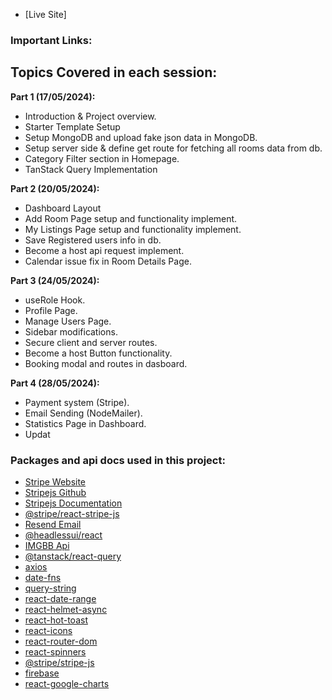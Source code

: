 - [Live Site]

### Important Links:

## Topics Covered in each session:

**Part 1 (17/05/2024):**
- Introduction & Project overview.
- Starter Template Setup
- Setup MongoDB and upload fake json data in MongoDB.
- Setup server side & define get route for fetching all rooms data from db.
- Category Filter section in Homepage.
- TanStack Query Implementation

**Part 2 (20/05/2024):**
- Dashboard Layout
- Add Room Page setup and functionality implement.
- My Listings Page setup and functionality implement.
- Save Registered users info in db.
- Become a host api request implement.
- Calendar issue fix in Room Details Page.

**Part 3 (24/05/2024):**
- useRole Hook.
- Profile Page.
- Manage Users Page.
- Sidebar modifications.
- Secure client and server routes.
- Become a host Button functionality.
- Booking modal and routes in dasboard.

**Part 4 (28/05/2024):**
- Payment system (Stripe).
- Email Sending (NodeMailer).
- Statistics Page in Dashboard.
- Updat

### Packages and api docs used in this project:

- [Stripe Website](https://stripe.com/)
- [Stripejs Github](https://github.com/stripe/react-stripe-js)
- [Stripejs Documentation](https://docs.stripe.com/payments/quickstart)
- [@stripe/react-stripe-js](https://www.npmjs.com/package/@stripe/react-stripe-js)
- [Resend Email](https://resend.com/home)
- [@headlessui/react](https://www.npmjs.com/package/@headlessui/react)
- [IMGBB Api](https://api.imgbb.com/)
- [@tanstack/react-query](https://www.npmjs.com/package/@tanstack/react-query)
- [axios](https://www.npmjs.com/package/axios)
- [date-fns](https://www.npmjs.com/package/date-fns)
- [query-string](https://www.npmjs.com/package/query-string)
- [react-date-range](https://www.npmjs.com/package/react-date-range)
- [react-helmet-async](https://www.npmjs.com/package/react-helmet-async)
- [react-hot-toast](https://www.npmjs.com/package/react-hot-toast)
- [react-icons](https://www.npmjs.com/package/react-icons)
- [react-router-dom](https://www.npmjs.com/package/react-router-dom)
- [react-spinners](https://www.npmjs.com/package/react-spinners)
- [@stripe/stripe-js](https://www.npmjs.com/package/@stripe/stripe-js)
- [firebase](https://www.npmjs.com/package/firebase)
- [react-google-charts](https://www.react-google-charts.com/examples/line-chart)
